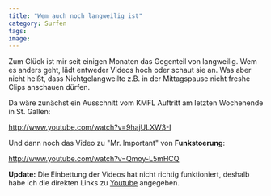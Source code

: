 ```yaml
---
title: "Wem auch noch langweilig ist"
category: Surfen
tags: 
image: 
---
```


Zum Glück ist mir seit einigen Monaten das Gegenteil von langweilig. Wem es anders geht, lädt entweder Videos hoch oder schaut sie an. Was aber nicht heißt, dass Nichtgelangweilte z.B. in der Mittagspause nicht freshe Clips anschauen dürfen.  

  

Da wäre zunächst ein Ausschnitt vom KMFL Auftritt am letzten Wochenende in St. Gallen:  

<http://www.youtube.com/watch?v=9hajULXW3-I>  

  

Und dann noch das Video zu "Mr. Important" von **Funkstoerung**:  

<http://www.youtube.com/watch?v=Qmoy-L5mHCQ>  

  

**Update:** Die Einbettung der Videos hat nicht richtig funktioniert, deshalb habe ich die direkten Links zu [Youtube](http://www.youtube.com) angegeben.